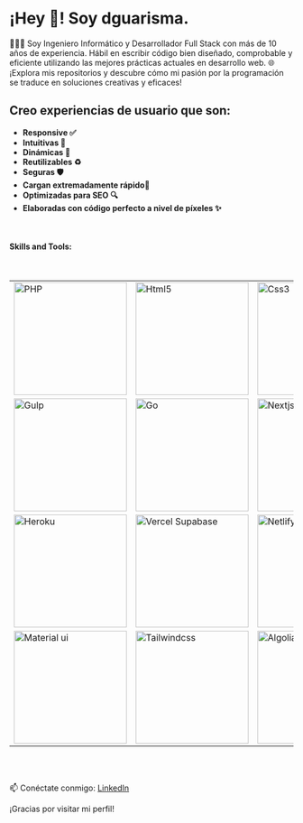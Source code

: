 <h1 align="left">
  ¡Hey 👋! Soy dguarisma.
</h1>

👨🏻‍💻 Soy Ingeniero Informático y Desarrollador Full Stack con más de 10 años de experiencia. Hábil en escribir código bien diseñado, comprobable y eficiente utilizando las mejores prácticas actuales en desarrollo web.
🌐 ¡Explora mis repositorios y descubre cómo mi pasión por la programación se traduce en soluciones creativas y eficaces!
<h2 align="left">
 Creo experiencias de usuario que son:
</h2>

- **Responsive ✅**
- **Intuitivas 🤩**
- **Dinámicas 🧬**
- **Reutilizables ♻️**
- **Seguras 🛡️**
- **Cargan extremadamente rápido🚀**
- **Optimizadas para SEO 🔍**
- **Elaboradas con código perfecto a nivel de píxeles ✨**

<br/>

<h4>Skills and Tools: </h4>
<br/>
<table>
  <tr>
    <td>
         <img style="margin: auto;" alt="PHP"
          src="https://github.com/dguarisma/dguarisma/assets/66569273/40a55ac7-afdd-43c3-be29-f917243780c6" width="200"
          height="auto" />
    </td>
    <td>
      <a target="_blank" href="https://developer.mozilla.org/es/docs/Glossary/HTML5" width="200">
        <img style="margin: auto;" alt="Html5"
          src="https://github.com/dguarisma/dguarisma/assets/66569273/851079d2-bb4d-43fd-81e4-6aa52eb051f6" width="200"
          height="auto" />
      </a>
    </td>
    <td>
      <a target="_blank" href="https://www.w3.org/Style/CSS/Overview.en.html">
        <img style="margin: auto;" alt="Css3"
          src="https://github.com/dguarisma/dguarisma/assets/66569273/be85a6f9-1402-4229-9afe-c647234deda7" width="200"
          height="auto" />
      </a>
    </td>
    <td>
      <a target="_blank" href="https://www.tableau.com/">
        <img style="margin: auto;" alt="Tableau"
          src="https://github.com/dguarisma/dguarisma/assets/66569273/9acc0788-4829-47b8-8a56-f49186d4f25b" width="200"
          height="auto" />
      </a>
    </td>
    <td>
      <a target="_blank" href="https://eslint.org/">
        <img style="margin: auto;" alt="Eslint"
          src="https://github.com/dguarisma/dguarisma/assets/66569273/2c61c35e-cea8-4851-898c-b02cd4629098" width="200"
          height="auto" />
      </a>
    </td>
    <td>
      <a target="_blank" href="https://www.notion.so/es-es">
        <img style="margin: auto;" alt="Notion"
          src="https://github.com/dguarisma/dguarisma/assets/66569273/12f79cc8-7245-422d-8501-b7737b3e68ad" width="200"
          height="auto" />
      </a>
    </td>
    <td>
      <a target="_blank" href="https://www.figma.com/">
        <img style="margin: auto;" alt="Figma"
          src="https://github.com/dguarisma/dguarisma/assets/66569273/f044e2e5-e8be-4429-a1be-b048c4b1ef26" width="200"
          height="auto" />
      </a>
    </td>
    <td>
      <a target="_blank" href="https://git-scm.com/">
        <img style="margin: auto;" alt="GIT"
          src="https://github.com/dguarisma/dguarisma/assets/66569273/6f9ba5ba-2a7b-4ba3-a320-21b1cfa36d10" width="200"
          height="auto" />
      </a>
    </td>
    <td>
      <a target="_blank" href="https://code.visualstudio.com/">
        <img style="margin: auto;" alt="Visual Studio Code"
          src="https://github.com/dguarisma/dguarisma/assets/66569273/13f44711-2aae-4c27-84cf-14ba895b4d96" width="200"
          height="auto" />
      </a>
    </td>
    <td>
      <a target="_blank" href="https://cloudinary.com/">
        <img style="margin: auto;" alt="Cloudinary"
          src="https://github.com/dguarisma/dguarisma/assets/66569273/1080d11f-6faf-46f5-b6d7-63fc338a7f03" width="200"
          height="auto" />
      </a>
    </td>
    <td>
      <a target="_blank" href="https://mixpanel.com/">
        <img style="margin: auto;" alt="Mixpanel"
          src="https://github.com/dguarisma/dguarisma/assets/66569273/260e5859-8896-43d7-8a9b-b9248b5dd0b5" width="200"
          height="auto" />
      </a>
    </td>
    <td>
      <a target="_blank" href="https://getbootstrap.com/docs/5.3/getting-started/introduction/">
        <img style="margin: auto;" alt="Bootstrap"
          src="https://github.com/dguarisma/dguarisma/assets/66569273/29daba08-e822-4a4b-add3-6992026cff63" width="200"
          height="auto" />
      </a>
    </td>
    <td>
      <a target="_blank" href="https://sass-lang.com/install/">
        <img style="margin: auto;" alt="Sass"
          src="https://github.com/dguarisma/dguarisma/assets/66569273/9ec2f660-e6ff-42d4-a1a7-3925493b210d" width="200"
          height="auto" />
      </a>
    </td>
    <td>
      <a target="_blank" href="https://reactnative.dev/">
        <img style="margin: auto;" alt="React Native"
          src="https://github.com/dguarisma/dguarisma/assets/66569273/60a1ce57-7b67-424d-b36d-1d2caecf1558" width="200"
          height="auto" />
      </a>
    </td>
    <td>
      <a target="_blank" href="https://www.serverless.com/">
        <img style="margin: auto;" alt="Serverless"
          src="https://github.com/dguarisma/dguarisma/assets/66569273/39325596-8315-4294-9752-38af0908a4b5" width="200"
          height="auto" />
      </a>
    </td>
    <td>
      <a target="_blank" href="https://firebase.google.com/?hl=es-419">
        <img style="margin: auto;" alt="Firebase"
          src="https://github.com/dguarisma/dguarisma/assets/66569273/abeaf5a9-9845-4baa-8a68-531ab9588052" width="200"
          height="auto" />
      </a>
    </td>
    <td>
      <a target="_blank" href="https://es.redux.js.org/">
        <img style="margin: auto;" alt="Redux"
          src="https://github.com/dguarisma/dguarisma/assets/66569273/778c5881-9154-44e7-955e-372918d0cc4f" width="200"
          height="auto" />
      </a>
    </td>
  </tr>
  <tr>
    <td>
      <a target="_blank" href="https://gulpjs.com/">
        <img style="margin: auto;" alt="Gulp"
          src="https://github.com/dguarisma/dguarisma/assets/66569273/7b287110-d026-411a-af79-968817a06e45" width="200"
          height="auto" />
      </a>
    </td>
    <td>
      <a target="_blank" href="https://go.dev/">
        <img style="margin: auto;" alt="Go"
          src="https://github.com/dguarisma/dguarisma/assets/66569273/a2ca7c18-e72c-4d3c-8317-6f5839d03a82" width="200"
          height="auto" />
      </a>
    </td>
    <td>
      <a target="_blank" href="https://nextjs.org/">
        <img style="margin: auto;" alt="Nextjs"
          src="https://github.com/dguarisma/dguarisma/assets/66569273/8a3ac027-a6cc-44cd-95ad-c525c41c8c10" width="200"
          height="auto" />
      </a>
    </td>
    <td>
      <a target="_blank" href="https://nodejs.org/en">
        <img style="margin: auto;" alt="Node"
          src="https://github.com/dguarisma/dguarisma/assets/66569273/5cdabc24-48f1-4091-b041-a4648324cded" width="200"
          height="auto" />
      </a>
    </td>
    <td>
      <a target="_blank" href="https://vitejs.dev/">
        <img style="margin: auto;" alt="Vite"
          src="https://github.com/dguarisma/dguarisma/assets/66569273/a3287169-49c0-45ae-b3fd-c856431bdf4b" width="200"
          height="auto" />
      </a>
    </td>
    <td>
      <a target="_blank" href="https://www.npmjs.com/">
        <img style="margin: auto;" alt="NPM"
          src="https://github.com/dguarisma/dguarisma/assets/66569273/dfbaedd1-daec-4c2a-9e88-af2fb7dd67b3" width="200"
          height="auto" />
      </a>
    </td>
    <td>
      <a target="_blank" href="https://www.npmjs.com/package/yarn">
        <img style="margin: auto;" alt="YARN"
          src="https://github.com/dguarisma/dguarisma/assets/66569273/d3c00393-35bf-43c4-9595-dc11ea184ebd" width="200"
          height="auto" />
      </a>
    </td>
    <td>
      <a target="_blank" href="https://www.typescriptlang.org/">
        <img style="margin: auto;" alt="Typescript"
          src="https://github.com/dguarisma/dguarisma/assets/66569273/ee4b7602-c164-4c69-92ac-fcf272938838" width="200"
          height="auto" />
      </a>
    </td>
    <td>
      <a target="_blank" href="https://pnpm.io/es/">
        <img style="margin: auto;" alt="PNPM"
          src="https://github.com/dguarisma/dguarisma/assets/66569273/784f2222-71ea-44c2-90b2-59ec5a981bbb" width="200"
          height="auto" />
      </a>
    </td>
    <td>
      <a target="_blank" href="https://openai.com/">
        <img style="margin: auto;" alt="Openai"
          src="https://github.com/dguarisma/dguarisma/assets/66569273/84d754b1-c489-42a1-9f76-1317d19b41de" width="200"
          height="auto" />
      </a>
    </td>
    <td>
      <a target="_blank" href="https://babeljs.io/">
        <img style="margin: auto;" alt="Babel"
          src="https://github.com/dguarisma/dguarisma/assets/66569273/4fc13daa-e25e-47fa-9243-049ca8401862" width="200"
          height="auto" />
      </a>
    </td>
    <td>
      <a target="_blank" href="https://github.com/actions">
        <img style="margin: auto;" alt="GitHub & GitHub Actions"
          src="https://github.com/dguarisma/dguarisma/assets/66569273/7ad47b01-accb-4638-98eb-00a768bf6db4" width="200"
          height="auto" />
      </a>
    </td>
    <td>
      <a target="_blank" href="https://analytics.google.com/analytics/web/provision/?pli=1#/provision">
        <img style="margin: auto;" alt="Google Analytics"
          src="https://github.com/dguarisma/dguarisma/assets/66569273/9ea979db-a2e4-425f-91dd-b4e3dfaeabda" width="200"
          height="auto" />
      </a>
    </td>
    <td>
      <a target="_blank" href="https://aws.amazon.com/es/">
        <img style="margin: auto;" alt="AWS"
          src="https://github.com/dguarisma/dguarisma/assets/66569273/cea96ec1-47c4-4cae-bd3f-56b7356ca1ce" width="200"
          height="auto" />
      </a>
    </td>
    <td>
      <a target="_blank" href="https://www.python.org/">
        <img style="margin: auto;" alt="Python"
          src="https://github.com/dguarisma/dguarisma/assets/66569273/91e97389-38ad-4ba6-abcd-8434ae64c49e" width="200"
          height="auto" />
      </a>
    </td>
    <td>
      <a target="_blank" href="https://developer.mozilla.org/es/docs/Web/JavaScript">
        <img style="margin: auto;" alt="Javascript"
          src="https://github.com/dguarisma/dguarisma/assets/66569273/107b3b3d-9cc8-49b3-b4ac-37bc9bb25ef3" width="200"
          height="auto" />
      </a>
    </td>
    <td>
      <a target="_blank" href="https://react.dev/">
        <img style="margin: auto;" alt="Reactjs"
          src="https://github.com/dguarisma/dguarisma/assets/66569273/c8cebf5e-bfde-4c39-becb-9bae8ad48e9a" width="200"
          height="auto" />
      </a>
    </td>
  </tr>
  <tr>
    <td><a target="_blank" href="https://devcenter.heroku.com/">
        <img style="margin: auto;" alt="Heroku"
          src="https://github.com/dguarisma/dguarisma/assets/66569273/34557253-9d8d-451f-8c38-81ff4bb3d7d0" width="200"
          height="auto" />
      </a></td>
    <td><a target="_blank" href="https://supabase.com/partners/integrations/vercel">
        <img style="margin: auto;" alt="Vercel Supabase"
          src="https://github.com/dguarisma/dguarisma/assets/66569273/3e9c395c-ad9e-4e2d-a253-baf2000a2ee1" width="200"
          height="auto" />
      </a></td>
    <td><a target="_blank" href="https://www.netlify.com/">
        <img style="margin: auto;" alt="Netlify"
          src="https://github.com/dguarisma/dguarisma/assets/66569273/dc121d63-a876-4f52-99bc-36203fbd7731" width="200"
          height="auto" />
      </a></td>
    <td><a target="_blank" href="https://www.canva.com/es_419/">
        <img style="margin: auto;" alt="Canva"
          src="https://github.com/dguarisma/dguarisma/assets/66569273/d0d69b2f-5088-4ff2-a717-9cdc32d29518" width="200"
          height="auto" />
      </a></td>
    <td><a target="_blank" href="https://bitbucket.org/">
        <img style="margin: auto;" alt="Bitbucket"
          src="https://github.com/dguarisma/dguarisma/assets/66569273/8ef91654-2da1-4845-a23d-2165678453c9" width="200"
          height="auto" />
      </a></td>
    <td><a target="_blank" href="https://es-co.wordpress.org/">
        <img style="margin: auto;" alt="Wordpress"
          src="https://github.com/dguarisma/dguarisma/assets/66569273/40e80f7e-bed3-408f-8d6a-afbb44ccf5d1" width="200"
          height="auto" />
      </a></td>
    <td><a target="_blank" href="https://jquery.com/">
        <img style="margin: auto;" alt="Jquery"
          src="https://github.com/dguarisma/dguarisma/assets/66569273/5f238a0d-c1b2-4d16-970a-24e2cd23d6da" width="200"
          height="auto" />
      </a></td>
    <td><a target="_blank" href="https://laravel.com/">
        <img style="margin: auto;" alt="Laravel"
          src="https://github.com/dguarisma/dguarisma/assets/66569273/1fd8fd2d-99a5-40fe-a1c2-a844970a8cc6" width="200"
          height="auto" />
      </a></td>
    <td>
      <a target="_blank"
        href="https://try.digitalocean.com/cloud/?utm_campaign=amer_brand_kw_en_cpc&utm_adgroup=digitalocean_exact_exact&_keyword=digitalocean&_device=c&_adposition=&utm_content=conversion&utm_medium=cpc&utm_source=google&gad_source=1&gclid=Cj0KCQjwwMqvBhCtARIsAIXsZpY7YqtSGY-oaCPcGXu4HCoPWOuZmGMJf5N3BvlDopdQbHx8tEydJLcaAprhEALw_wcB">
        <img style="margin: auto;" alt="DigitalOcean"
          src="https://github.com/dguarisma/dguarisma/assets/66569273/71e971ee-d942-4229-ab89-567b83fdcab7" width="200"
          height="auto" />
      </a>
    </td>
    <td>
      <a target="_blank" href="https://stripe.com/es">
        <img style="margin: auto;" alt="Stripe"
          src="https://github.com/dguarisma/dguarisma/assets/66569273/5417f448-d0d2-4084-b980-c4d828e9a7a5" width="200"
          height="auto" />
      </a>
    </td>
    <td><a target="_blank" href="https://www.atlassian.com/software/jira">
        <img style="margin: auto;" alt="Atlassian"
          src="https://github.com/dguarisma/dguarisma/assets/66569273/9d737230-5e17-4c20-ac92-69f7d3d874a4" width="200"
          height="auto" />
      </a></td>
    <td><a target="_blank" href="https://www.shopify.com/">
        <img style="margin: auto;" alt="Shopify"
          src="https://github.com/dguarisma/dguarisma/assets/66569273/cf7031ec-ef2c-4df9-a731-51782a669664" width="200"
          height="auto" />
      </a></td>
    <td><a target="_blank" href="https://www.mysql.com/">
        <img style="margin: auto;" alt="Mysql"
          src="https://github.com/dguarisma/dguarisma/assets/66569273/9fead809-ae6f-4cf0-9223-297001667ab5" width="200"
          height="auto" />
      </a></td>
    <td><a target="_blank" href="https://www.postgresql.org/">
        <img style="margin: auto;" alt="Postgresql"
          src="https://github.com/dguarisma/dguarisma/assets/66569273/80dca80b-e479-464b-bf67-e9959869c2a9" width="200"
          height="auto" />
      </a></td>
    <td>
      <a target="_blank" href="https://nestjs.com/">
        <img style="margin: auto;" alt="Nest"
          src="https://github.com/dguarisma/dguarisma/assets/66569273/c7afa3f1-8377-45a9-b691-91caea03229c" width="200"
          height="auto" />
      </a>
    </td>
    <td><a target="_blank" href="https://vuejs.org/">
        <img style="margin: auto;" alt="Vuejs"
          src="https://github.com/dguarisma/dguarisma/assets/66569273/93ebead6-9f85-4761-9857-dd9395c1fcb7" width="200"
          height="auto" />
      </a></td>
    <td><a target="_blank" href="https://angular.io/">
        <img style="margin: auto;" alt="Angular"
          src="https://github.com/dguarisma/dguarisma/assets/66569273/3200ad87-5d7f-4976-b561-5e6c9273057a" width="200"
          height="auto" />
      </a></td>
  </tr>
  <tr>
    <td>
      <a target="_blank" href="https://mui.com/">
        <img style="margin: auto;" alt="Material ui"
          src="https://github.com/dguarisma/dguarisma/assets/66569273/d9b31415-f2d8-4ea4-b03c-7b3380fc2f9a" width="200"
          height="auto" />
      </a>
    </td>
    <td>
      <a target="_blank" href="https://tailwindcss.com/">
        <img style="margin: auto;" alt="Tailwindcss"
          src="https://github.com/dguarisma/dguarisma/assets/66569273/9680d43b-f4b7-4081-8cf1-91e833577585" width="200"
          height="auto" />
      </a>
    </td>
    <td><a target="_blank" href="https://www.algolia.com/es/">
        <img style="margin: auto;" alt="Algolia"
          src="https://github.com/dguarisma/dguarisma/assets/66569273/2fd9f50e-4527-4ef5-8256-55182d7a123c" width="200"
          height="auto" />
      </a></td>
    <td>
      <a target="_blank" href="https://sentry.io/welcome/">
        <img style="margin: auto;" alt="Sentry"
          src="https://github.com/dguarisma/dguarisma/assets/66569273/d126135b-f0f6-4c7b-9a20-88fb5c2bc6ce" width="200"
          height="auto" />
      </a>
    </td>
    <td>
      <a target="_blank" href="https://colombia.payu.com/">
        <img style="margin: auto;" alt="PayU"
          src="https://github.com/dguarisma/dguarisma/assets/66569273/14e3c1fa-2f35-4e35-a0e1-4469d8051923" width="200"
          height="auto" />
      </a>
    </td>
    <td>
      <a target="_blank" href="https://developer.paypal.com/docs/api/payments/v1/">
        <img style="margin: auto;" alt="Paypal"
          src="https://github.com/dguarisma/dguarisma/assets/66569273/c9207930-ab21-4f4e-91d8-b97145673a1a" width="200"
          height="auto" />
      </a>
    </td>
    <td><a target="_blank" href="https://www.cloudflare.com/">
        <img style="margin: auto;" alt="Cloudflare"
          src="https://github.com/dguarisma/dguarisma/assets/66569273/e31337f3-0664-4e2e-bee2-abacbbf07cd5" width="200"
          height="auto" />
      </a></td>
    <td>
      <a target="_blank" href="https://strapi.io/">
        <img style="margin: auto;" alt="Strapi"
          src="https://github.com/dguarisma/dguarisma/assets/66569273/d023002a-2004-4ed2-84b0-2244a704ebbf" width="200"
          height="auto" />
      </a>
    </td>
    <td>
      <a target="_blank" href="https://sendgrid.com/en-us">
        <img style="margin: auto;" alt="Sendgrid"
          src="https://github.com/dguarisma/dguarisma/assets/66569273/2652bec3-20fd-4037-b31d-960c9fc8e335" width="200"
          height="auto" />
      </a>
    </td>
    <td>
      <a target="_blank" href="https://www.twilio.com/en-us">
        <img style="margin: auto;" alt="Twilio"
          src="https://github.com/dguarisma/dguarisma/assets/66569273/cd9a3e1a-75a9-46c3-b67b-dc4cb3e73c99" width="200"
          height="auto" />
      </a>
    </td>
    <td>
      <a target="_blank" href="https://www.sonarsource.com/products/sonarqube/">
        <img style="margin: auto;" alt="SonarQube Scan"
          src="https://github.com/dguarisma/dguarisma/assets/66569273/b02c9f83-0876-4777-a34a-7e3bf92074df" width="200"
          height="auto" />
      </a>
    </td>
  </tr>
</table>

<br/>
<br/>

📫 Conéctate conmigo:
[LinkedIn](https://www.linkedin.com/in/david-guarisma-684469106/)

¡Gracias por visitar mi perfil!
